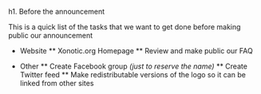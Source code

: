 h1. Before the announcement

This is a quick list of the tasks that we want to get done before making public our announcement

* Website
** Xonotic.org Homepage
** Review and make public our FAQ

* Other
** Create Facebook group _(just to reserve the name)_
** Create Twitter feed
** Make redistributable versions of the logo so it can be linked from other sites
